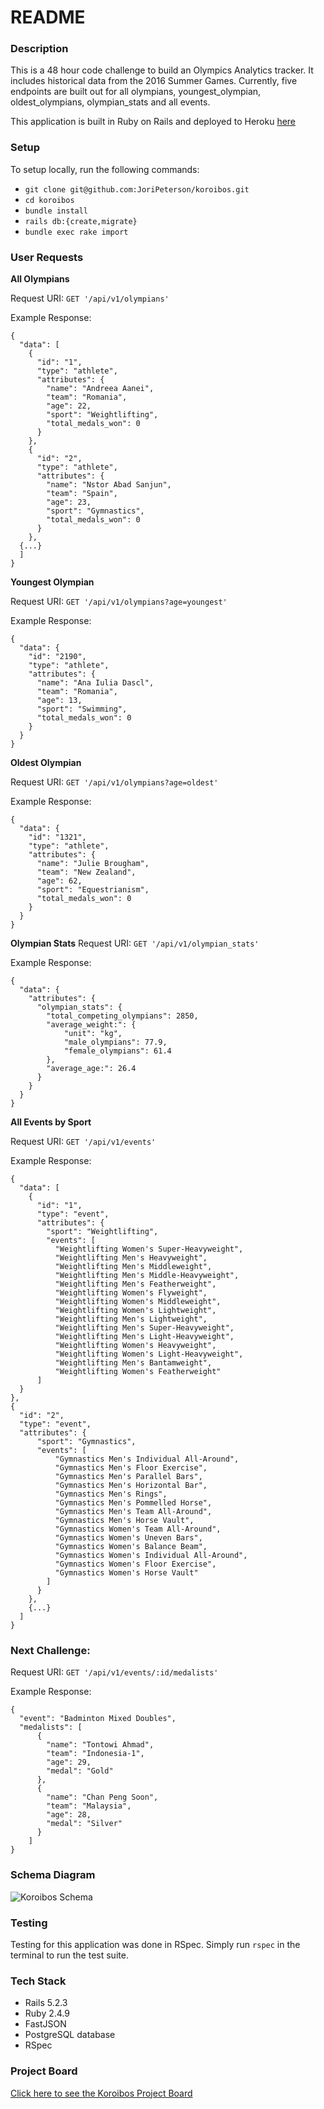 # README

### Description

This is a 48 hour code challenge to build an Olympics Analytics tracker. It includes historical data from the 2016 Summer Games. Currently, five endpoints are built out for all olympians, youngest_olympian, oldest_olympians, olympian_stats and all events.

This application is built in Ruby on Rails and deployed to Heroku [here](https://intense-lake-33626.herokuapp.com/api/v1/olympians)

### Setup
To setup locally, run the following commands:
 - `git clone git@github.com:JoriPeterson/koroibos.git`
 - `cd koroibos`
 - `bundle install`
 - `rails db:{create,migrate}`
 - `bundle exec rake import`

 ### User Requests

**All Olympians**

Request URI:
`GET '/api/v1/olympians'`

Example Response:
```
{
  "data": [
    {
      "id": "1",
      "type": "athlete",
      "attributes": {
        "name": "Andreea Aanei",
        "team": "Romania",
        "age": 22,
        "sport": "Weightlifting",
        "total_medals_won": 0
      }
    },
    {
      "id": "2",
      "type": "athlete",
      "attributes": {
        "name": "Nstor Abad Sanjun",
        "team": "Spain",
        "age": 23,
        "sport": "Gymnastics",
        "total_medals_won": 0
      }
    },
  {...}
  ]
}
```

**Youngest Olympian**

Request URI:
`GET '/api/v1/olympians?age=youngest'`

Example Response:
```
{
  "data": {
    "id": "2190",
    "type": "athlete",
    "attributes": {
      "name": "Ana Iulia Dascl",
      "team": "Romania",
      "age": 13,
      "sport": "Swimming",
      "total_medals_won": 0
    }
  }
}
```
**Oldest Olympian**

Request URI:
`GET '/api/v1/olympians?age=oldest'`

Example Response:
```
{
  "data": {
    "id": "1321",
    "type": "athlete",
    "attributes": {
      "name": "Julie Brougham",
      "team": "New Zealand",
      "age": 62,
      "sport": "Equestrianism",
      "total_medals_won": 0
    }
  }
}
```

**Olympian Stats**
Request URI:
`GET '/api/v1/olympian_stats'`

Example Response:
```
{
  "data": {
    "attributes": {
      "olympian_stats": {
        "total_competing_olympians": 2850,
        "average_weight:": {
            "unit": "kg",
            "male_olympians": 77.9,
            "female_olympians": 61.4
        },
        "average_age:": 26.4
      }
    }
  }
}
```

**All Events by Sport**

Request URI:
`GET '/api/v1/events'`

Example Response:
```
{
  "data": [
    {
      "id": "1",
      "type": "event",
      "attributes": {
        "sport": "Weightlifting",
        "events": [
          "Weightlifting Women's Super-Heavyweight",
          "Weightlifting Men's Heavyweight",
          "Weightlifting Men's Middleweight",
          "Weightlifting Men's Middle-Heavyweight",
          "Weightlifting Men's Featherweight",
          "Weightlifting Women's Flyweight",
          "Weightlifting Women's Middleweight",
          "Weightlifting Women's Lightweight",
          "Weightlifting Men's Lightweight",
          "Weightlifting Men's Super-Heavyweight",
          "Weightlifting Men's Light-Heavyweight",
          "Weightlifting Women's Heavyweight",
          "Weightlifting Women's Light-Heavyweight",
          "Weightlifting Men's Bantamweight",
          "Weightlifting Women's Featherweight"
      ]
  }
},
{
  "id": "2",
  "type": "event",
  "attributes": {
      "sport": "Gymnastics",
      "events": [
          "Gymnastics Men's Individual All-Around",
          "Gymnastics Men's Floor Exercise",
          "Gymnastics Men's Parallel Bars",
          "Gymnastics Men's Horizontal Bar",
          "Gymnastics Men's Rings",
          "Gymnastics Men's Pommelled Horse",
          "Gymnastics Men's Team All-Around",
          "Gymnastics Men's Horse Vault",
          "Gymnastics Women's Team All-Around",
          "Gymnastics Women's Uneven Bars",
          "Gymnastics Women's Balance Beam",
          "Gymnastics Women's Individual All-Around",
          "Gymnastics Women's Floor Exercise",
          "Gymnastics Women's Horse Vault"
        ]
      }
    },
    {...}
  ]
}
```

### Next Challenge:

Request URI:
`GET '/api/v1/events/:id/medalists'`

Example Response:
```
{
  "event": "Badminton Mixed Doubles",
  "medalists": [
      {
        "name": "Tontowi Ahmad",
        "team": "Indonesia-1",
        "age": 29,
        "medal": "Gold"
      },
      {
        "name": "Chan Peng Soon",
        "team": "Malaysia",
        "age": 28,
        "medal": "Silver"
      }
    ]
}
```

### Schema Diagram

![Koroibos Schema](/schema_diagram.png?raw=true "Koroibos Schema")

### Testing

Testing for this application was done in RSpec.
Simply run `rspec` in the terminal to run the test suite.


### Tech Stack

* Rails 5.2.3
* Ruby 2.4.9
* FastJSON
* PostgreSQL database
* RSpec

### Project Board

[Click here to see the Koroibos Project Board](https://github.com/JoriPeterson/koroibos/projects/1)
